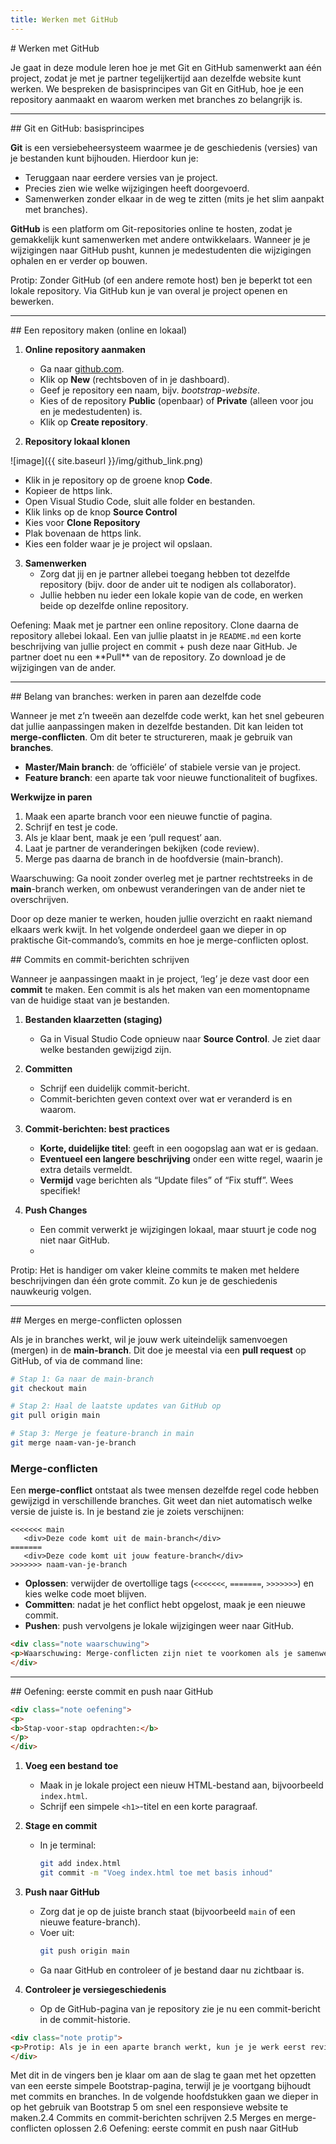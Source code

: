 ```yaml
---
title: Werken met GitHub
---
```


<div class="header1" id="github" markdown="1">
# Werken met GitHub
</div>

Je gaat in deze module leren hoe je met Git en GitHub samenwerkt aan één project, zodat je met je partner tegelijkertijd aan dezelfde website kunt werken. We bespreken de basisprincipes van Git en GitHub, hoe je een repository aanmaakt en waarom werken met branches zo belangrijk is.

---

<div class="header2" markdown="1">
## Git en GitHub: basisprincipes
</div>

**Git** is een versiebeheersysteem waarmee je de geschiedenis (versies) van je bestanden kunt bijhouden. Hierdoor kun je:
- Teruggaan naar eerdere versies van je project.
- Precies zien wie welke wijzigingen heeft doorgevoerd.
- Samenwerken zonder elkaar in de weg te zitten (mits je het slim aanpakt met branches).

**GitHub** is een platform om Git-repositories online te hosten, zodat je gemakkelijk kunt samenwerken met andere ontwikkelaars. Wanneer je je wijzigingen naar GitHub pusht, kunnen je medestudenten die wijzigingen ophalen en er verder op bouwen.

<div class="note protip">
<p>Protip: Zonder GitHub (of een andere remote host) ben je beperkt tot een lokale repository. Via GitHub kun je van overal je project openen en bewerken.</p>
</div>

---

<div class="header2" markdown="1">
## Een repository maken (online en lokaal)
</div>

1. **Online repository aanmaken**  
   - Ga naar [github.com](https://github.com/).
   - Klik op **New** (rechtsboven of in je dashboard).
   - Geef je repository een naam, bijv. *bootstrap-website*.
   - Kies of de repository **Public** (openbaar) of **Private** (alleen voor jou en je medestudenten) is.
   - Klik op **Create repository**.

2. **Repository lokaal klonen**  

![image]({{ site.baseurl }}/img/github_link.png)

   - Klik in je repository op de groene knop **Code**.
   - Kopieer de https link.
   - Open Visual Studio Code, sluit alle folder en bestanden.
   - Klik links op de knop **Source Control**
   - Kies voor **Clone Repository**
   - Plak bovenaan de https link.
   - Kies een folder waar je je project wil opslaan.

3. **Samenwerken**  
   - Zorg dat jij en je partner allebei toegang hebben tot dezelfde repository (bijv. door de ander uit te nodigen als collaborator).
   - Jullie hebben nu ieder een lokale kopie van de code, en werken beide op dezelfde online repository.

<div class="note oefening">
<p>Oefening: Maak met je partner een online repository. Clone daarna de repository allebei lokaal. Een van jullie plaatst in je <code>README.md</code> een korte beschrijving van jullie project en commit + push deze naar GitHub. Je partner doet nu een **Pull** van de repository. Zo download je de wijzigingen van de ander.</p>
</div>

---

<div class="header2" markdown="1">
## Belang van branches: werken in paren aan dezelfde code
</div>

Wanneer je met z’n tweeën aan dezelfde code werkt, kan het snel gebeuren dat jullie aanpassingen maken in dezelfde bestanden. Dit kan leiden tot **merge-conflicten**. Om dit beter te structureren, maak je gebruik van **branches**.

- **Master/Main branch**: de ‘officiële’ of stabiele versie van je project.  
- **Feature branch**: een aparte tak voor nieuwe functionaliteit of bugfixes.  

**Werkwijze in paren**  
1. Maak een aparte branch voor een nieuwe functie of pagina.  
2. Schrijf en test je code.  
3. Als je klaar bent, maak je een ‘pull request’ aan.  
4. Laat je partner de veranderingen bekijken (code review).  
5. Merge pas daarna de branch in de hoofdversie (main-branch).


<div class="note waarschuwing">
<p>Waarschuwing: Ga nooit zonder overleg met je partner rechtstreeks in de <strong>main</strong>-branch werken, om onbewust veranderingen van de ander niet te overschrijven.</p>
</div>

Door op deze manier te werken, houden jullie overzicht en raakt niemand elkaars werk kwijt. In het volgende onderdeel gaan we dieper in op praktische Git-commando’s, commits en hoe je merge-conflicten oplost.

<div class="header2" markdown="1">
## Commits en commit-berichten schrijven
</div>

Wanneer je aanpassingen maakt in je project, ‘leg’ je deze vast door een **commit** te maken. Een commit is als het maken van een momentopname van de huidige staat van je bestanden.

1. **Bestanden klaarzetten (staging)**  
   - Ga in Visual Studio Code opnieuw naar **Source Control**. Je ziet daar welke bestanden gewijzigd zijn.

2. **Committen**  
   - Schrijf een duidelijk commit-bericht.
   - Commit-berichten geven context over wat er veranderd is en waarom.

3. **Commit-berichten: best practices**  
   - **Korte, duidelijke titel**: geeft in een oogopslag aan wat er is gedaan.  
   - **Eventueel een langere beschrijving** onder een witte regel, waarin je extra details vermeldt.  
   - **Vermijd** vage berichten als “Update files” of “Fix stuff”. Wees specifiek!

4. **Push Changes**
   - Een commit verwerkt je wijzigingen lokaal, maar stuurt je code nog niet naar GitHub.
   - 

<div class="note protip">
<p>Protip: Het is handiger om vaker kleine commits te maken met heldere beschrijvingen dan één grote commit. Zo kun je de geschiedenis nauwkeurig volgen.</p>
</div>

---

<div class="header2" markdown="1">
## Merges en merge-conflicten oplossen
</div>

Als je in branches werkt, wil je jouw werk uiteindelijk samenvoegen (mergen) in de **main-branch**. Dit doe je meestal via een **pull request** op GitHub, of via de command line:

```bash
# Stap 1: Ga naar de main-branch
git checkout main

# Stap 2: Haal de laatste updates van GitHub op
git pull origin main

# Stap 3: Merge je feature-branch in main
git merge naam-van-je-branch
```

### Merge-conflicten
Een **merge-conflict** ontstaat als twee mensen dezelfde regel code hebben gewijzigd in verschillende branches. Git weet dan niet automatisch welke versie de juiste is. In je bestand zie je zoiets verschijnen:

```plaintext
<<<<<<< main
   <div>Deze code komt uit de main-branch</div>
=======
   <div>Deze code komt uit jouw feature-branch</div>
>>>>>>> naam-van-je-branch
```

- **Oplossen**: verwijder de overtollige tags (`<<<<<<<`, `=======`, `>>>>>>>`) en kies welke code moet blijven.  
- **Committen**: nadat je het conflict hebt opgelost, maak je een nieuwe commit.  
- **Pushen**: push vervolgens je lokale wijzigingen weer naar GitHub.

```html
<div class="note waarschuwing">
<p>Waarschuwing: Merge-conflicten zijn niet te voorkomen als je samenwerkt, maar door regelmatig te pullen en kleine, duidelijke commits te maken, hou je conflicten meestal beheersbaar.</p>
</div>
```

---

<div class="header2" markdown="1">
## Oefening: eerste commit en push naar GitHub
</div>

```html
<div class="note oefening">
<p>
<b>Stap-voor-stap opdrachten:</b>
</p>
</div>
```

1. **Voeg een bestand toe**  
   - Maak in je lokale project een nieuw HTML-bestand aan, bijvoorbeeld `index.html`.  
   - Schrijf een simpele `<h1>`-titel en een korte paragraaf.  

2. **Stage en commit**  
   - In je terminal:
     ```bash
     git add index.html
     git commit -m "Voeg index.html toe met basis inhoud"
     ```

3. **Push naar GitHub**  
   - Zorg dat je op de juiste branch staat (bijvoorbeeld `main` of een nieuwe feature-branch).  
   - Voer uit:
     ```bash
     git push origin main
     ```
   - Ga naar GitHub en controleer of je bestand daar nu zichtbaar is.

4. **Controleer je versiegeschiedenis**  
   - Op de GitHub-pagina van je repository zie je nu een commit-bericht in de commit-historie.  

```html
<div class="note protip">
<p>Protip: Als je in een aparte branch werkt, kun je je werk eerst reviewen via een pull request op GitHub, voordat je merge naar <code>main</code>. Zo voorkom je onbedoelde fouten in de hoofdversie.</p>
</div>
```

Met dit in de vingers ben je klaar om aan de slag te gaan met het opzetten van een eerste simpele Bootstrap-pagina, terwijl je je voortgang bijhoudt met commits en branches. In de volgende hoofdstukken gaan we dieper in op het gebruik van Bootstrap 5 om snel een responsieve website te maken.2.4 Commits en commit-berichten schrijven
2.5 Merges en merge-conflicten oplossen
2.6 Oefening: eerste commit en push naar GitHub

